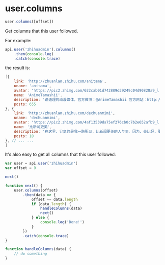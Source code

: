 # user.columns

```javascript
user.columns([offset])
```

Get columns that this user followed.

For example:

```javascript
api.user('zhihuadmin').columns()
    .then(console.log)
    .catch(console.trace)
```

the result is:

```javascript
[{
    link: 'http://zhuanlan.zhihu.com/anitama',
    uname: 'anitama',
    avatar: 'https://pic2.zhimg.com/622cab01d742889d39249c04d90828a9_l.png',
    name: 'AnimeTamashii',
    description: '讲道理的动漫媒体。官方微博：@AnimeTamashii 官方网站：http://www.anitama.cn',
    posts: 655
}, {
    link: 'http://zhuanlan.zhihu.com/dechuanmimi',
    uname: 'dechuanmimi',
    avatar: 'https://pic2.zhimg.com/4af13539da75ef276cb0c7b2e652afb9_l.jpg',
    name: '比新闻更美',
    description: '在这里，分享的是我一路所见，比新闻更美的人与事。因为，美比好，更加好。',
    posts: 10
}, // ... ...
]
```

It's also easy to get all columns that this user followed:

```javascript
var user = api.user('zhihuadmin')
var offset = 0

next()

function next() {
    user.columns(offset)
        .then(data => {
            offset += data.length
            if (data.length) {
                handleColumns(data)
                next()
            } else {
                console.log('Done!')
            }
        })
        .catch(console.trace)
}

function handleColumns(data) {
    // do something
}
```

